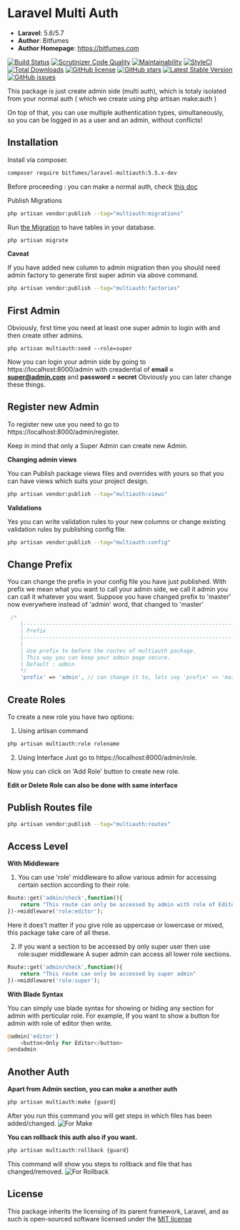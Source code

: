 # Laravel Multi Auth

- **Laravel**: 5.6/5.7
- **Author**: Bitfumes
- **Author Homepage**: https://bitfumes.com

[![Build Status](https://scrutinizer-ci.com/g/s-sarthak/laravel-multiauth/badges/build.png?b=master)](https://scrutinizer-ci.com/g/s-sarthak/laravel-multiauth/build-status/master)
[![Scrutinizer Code Quality](https://scrutinizer-ci.com/g/s-sarthak/laravel-multiauth/badges/quality-score.png?b=master)](https://scrutinizer-ci.com/g/s-sarthak/laravel-multiauth/?branch=master)
[![Maintainability](https://api.codeclimate.com/v1/badges/69d079cd52b7b2fb94c4/maintainability)](https://codeclimate.com/github/s-sarthak/laravel-multiauth/maintainability)
[![StyleCI](https://github.styleci.io/repos/143331251/shield?branch=master)](https://github.styleci.io/repos/143331251)
[![Total Downloads](https://poser.pugx.org/bitfumes/laravel-multiauth/downloads)](https://packagist.org/packages/bitfumes/laravel-multiauth)
[![GitHub license](https://img.shields.io/github/license/s-sarthak/laravel-multiauth.svg)](https://github.com/s-sarthak/laravel-multiauth/blob/master/LICENSE.md)
[![GitHub stars](https://img.shields.io/github/stars/s-sarthak/laravel-multiauth.svg)](https://github.com/s-sarthak/laravel-multiauth/stargazers)
[![Latest Stable Version](https://poser.pugx.org/bitfumes/laravel-multiauth/v/stable)](https://packagist.org/packages/bitfumes/laravel-multiauth)
[![GitHub issues](https://img.shields.io/github/issues/s-sarthak/laravel-multiauth.svg)](https://github.com/s-sarthak/laravel-multiauth/issues)


This package is just create admin side (multi auth), which is totaly isolated from your normal auth ( which we create using php artisan make:auth )

On top of that, you can use multiple authentication types, simultaneously, so you can be logged
in as a user and an admin, without conflicts!

## Installation

Install via composer.

```bash
composer require bitfumes/laravel-multiauth:5.5.x-dev
```

Before proceeding : you can make a normal auth, check [this doc](https://github.com/s-sarthak/laravel-multiauth#another-auth)

Publish Migrations

```bash
php artisan vendor:publish --tag="multiauth:migrations"
```

Run [the Migration](https://github.com/s-sarthak/laravel-multiauth/database/migrations/create_permission_tables.php) to have tables in your database.

```bash
php artisan migrate
```

**Caveat**

If you have added new column to admin migration then you should need admin factory to generate first super admin via above command.

```bash
php artisan vendor:publish --tag="multiauth:factories"
```

## First Admin

Obviously, first time you need at least one super admin to login with and then create other admins.

```
php artisan multiauth:seed --role=super
```

Now you can login your admin side by going to https://localhost:8000/admin with creadential of **email = super@admin.com** and **password = secret**
Obviously you can later change these things.

## Register new Admin

To register new use you need to go to https://localhost:8000/admin/register.

Keep in mind that only a Super Admin can create new Admin.

**Changing admin views**

You can Publish package views files and overrides with yours so that you can have views which suits your project design.

```bash
php artisan vendor:publish --tag="multiauth:views"
```

**Validations**

Yes you can write validation rules to your new columns or change existing validation rules by publishing config file.

```bash
php artisan vendor:publish --tag="multiauth:config"
```

## Change Prefix

You can change the prefix in your config file you have just published.
With prefix we mean what you want to call your admin side, we call it admin you can call it whatever you want.
Suppose you have changed prefix to 'master' now everywhere instead of 'admin' word, that changed to 'master'

```php
 /*
    |--------------------------------------------------------------------------
    | Prefix
    |--------------------------------------------------------------------------
    |
    | Use prefix to before the routes of multiauth package.
    | This way you can keep your admin page secure.
    | Default : admin
    */
    'prefix' => 'admin', // can change it to, lets say 'prefix' => 'master'
```

## Create Roles

To create a new role you have two options:

1. Using artisan command

```bash
php artisan multiauth:role rolename
```

2. Using Interface
   Just go to https://localhost:8000/admin/role.

Now you can click on 'Add Role' button to create new role.

**Edit or Delete Role can also be done with same interface**

## Publish Routes file

```bash
php artisan vendor:publish --tag="multiauth:routes"
```

## Access Level

**With Middleware**

1. You can use 'role' middleware to allow various admin for accessing certain section according to their role.

```php
Route::get('admin/check',function(){
    return "This route can only be accessed by admin with role of Editor"
})->middleware('role:editor');
```

Here it does't matter if you give role as uppercase or lowercase or mixed, this package take care of all these.

2. If you want a section to be accessed by only super user then use role:super middleware
   A super admin can access all lower role sections.

```php
Route::get('admin/check',function(){
    return "This route can only be accessed by super admin"
})->middleware('role:super');
```

**With Blade Syntax**

You can simply use blade syntax for showing or hiding any section for admin with perticular role.
For example, If you want to show a button for admin with role of editor then write.

```php
@admin('editor')
    <button>Only For Editor</button>
@endadmin
```

## Another Auth

**Apart from Admin section, you can make a another auth**

```php
php artisan multiauth:make {guard}
```

After you run this command you will get steps in which files has been added/changed.
![For Make](https://user-images.githubusercontent.com/41295276/44602450-4a4e2580-a7fd-11e8-858b-cac65c496908.png)

**You can rollback this auth also if you want.**

```php
php artisan multiauth:rollback {guard}
```

This command will show you steps to rollback and file that has changed/removed.
![For Rollback](https://user-images.githubusercontent.com/41295276/44602466-5508ba80-a7fd-11e8-9737-3711baecbbdb.png)

## License

This package inherits the licensing of its parent framework, Laravel, and as such is open-sourced
software licensed under the [MIT license](http://opensource.org/licenses/MIT)
